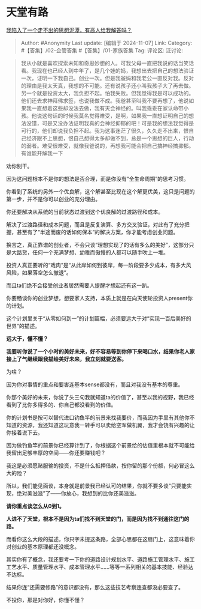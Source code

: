 # 天堂有路
[我陷入了一个走不出的思想泥潭，有高人给我解答吗？](https://www.zhihu.com/question/872826687/answer/24898944526)

> Author: #Anonymity
> Last update: [编辑于 2024-11-07]
> Link:
> Category: #【答集】/02-企管答集 #【答集】/01-家族答集 
> Tag: 
> 评论区:
> 泛讨论:

> 我从小就是喜欢探索未知和奇思妙想的人。可我父母一直把我说的话当笑话看。我现在也已经人到中年了，是几个娃的妈，我想出去把自己的想法验证一次，证明一下我自己。创业一次。但是我爸妈和我老公一直反对我。反对的理由是我太天真，我想的不可能。还有说孩子还小叫我孩子大了再去做。另一个就是投资太大，我负担不起。怕我失败。但我觉得我是可以成功的。他们还去求神拜佛求签，也说我做不成。我爸甚至叫我不要再想了，他说如果我一直想着这些却没法去做，我有天会神经的。叫我乖乖在家认命带小孩。他说这句话的时候我莫名觉得难受，是啊，如果我一直想证明自己的想法没错，可是又没办法证明我真的会神经抑郁的吧！可是我的想法我觉得是可行的，他们却说我负担不起。我为这事迷茫了很久，久久走不出来，恨自己经济跟不上思想，恨自己想得太多却做不到，总是一个思想的巨人，行动的弱者。难受很难受，就像我爸说的，再想我可能会把自己搞神经搞抑郁。有谁能开解我一下

劝你别干。

因为这问题根本不是你的想法是否合理，而是你没有“全生命周期”的思考习惯。

你看到了系统的另外一个优良解，这个解甚至比现在这个解更优美，这只是问题的第一步，并不是你可以创业的充分理由。

你还要解决从系统的当前状态过渡到这个优良解的过渡路径和成本。

解决了过渡路径和成本问题，而且是反复演算、多方交叉验证，对此有了充分把握，甚至有了“半途而废的话如何保本”的解决方案，你才能考虑创业问题。

换言之，真正靠谱的创业者，不会只谈“理想实现了的话有多么的美好”，这部分只是大路货，任何一个充满梦想、幼稚而傲慢的人都可以随手吹上一堆。

投资人真正要听的“戏肉”是“从此岸如何到彼岸，每一阶段要多少成本，有多大风风险，如果落空怎么撤退”。

而且ta们绝不会接受创业者居然需要人提醒才想起还有这一趴。

你要畅谈你的创业梦想，想要家人支持，本质上就是在向天使轮投资人present你的计划。

这个计划里关于“从零如何到一”的计划篇幅，必须要远大于对“实现一百后美好的世界”的描述。

**远大于，懂不懂？**

**我要听你说了一个小时的美好未来，好不容易等到你停下来喝口水，结果你老人家接上了气继续跟我描绘美好未来，我立刻就要送客。**

为啥？

因为你对事情的重点和要害连基本sense都没有，而且对我没有基本的尊重。

你那个美好的未来，你说了头三句我就知道ta的价值了，甚至以我的视野，我已经看到了比你多得多的、你自己都没看到的价值。

你的计划书是按可以替代进口钓鱼竿的前景来找我要价，而我因为手里有其他你不知道的资源，我还知道这玩意我一转手可以卖给空军做机翼，我才会饶有兴趣的让你接着说下去。

因为做钓鱼竿的前景你已经算计到了，你根据这个前景给的估值里根本就不可能给我留出足够丰厚的空间——你还要赚钱吧？

我这是必须愿赌服输的投资，不是什么抵押借款，按你留的那个份额，何必冒这么大的险？

所以，我们能见面谈，本身就是前景我已经认可的结果，你就不要多谈“只要能实现，绝对美滋滋”了——你放心，我想到的比你还美滋滋。

**请你重点谈怎么从0到1。**

**人进不了天堂，根本不是因为ta们找不到天堂的门，而是因为找不到通往这门的路。**

而看你这么大段的描述，你只字未提这条路，全部心思都在这扇门上，这意味着你对创业的基本原理都还没概念。

其实你有了概念，我还要考一下你的道路设计规划水平、道路施工管理水平、施工工艺水平、质量管理水平、成本管理水平……等等一系列相关的基本技能、经验达不达标。

结果你连“还需要修路”的意识都没有，那么这些技艺考察连查都没必要查了。

不投你，那是对你好，你懂不懂？